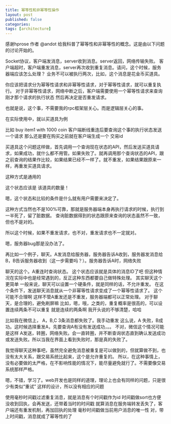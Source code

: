 ```yaml
---
title: 幂等性和非幂等性操作
layout: post
published: false
categories:
tags: [architecture]
---
```

感谢hprose 作者 @andot 给我科普了幂等性和非幂等性的概念。这是由以下问题的讨论开始的。

Socket协议，客户端发消息，server收到消息。server返回，网络传输失败。 客户端超时，客户端重发消息，server再次收到重复消息。请问，这个时候，服务器端应该怎么处理？
业务不可以被执行两次，比如，这个消息是花金币买道具。

你应该把请求分为幂等性请求和非幂等性请求，对于幂等性请求，就可以重复执行。 对于非幂等性请求，网络中断之后，客户端需要使用一个幂等性请求来查询刚才那个请求的执行状态
然后再决定是否重发请求。

也就是说，这个事，不需要我的rpc框架层关心。而是逻辑层关心的事。

在实际使用中，就以买道具为例

比如 buy item1 with 1000 coin
客户端断线重连后要查询这个事的执行状态发送一个请求
那么还是要在购买之前就在客户端生成一个  交易id

买道具这个问题这样做，首先调用一个查询现在状态的API，然后发送买道具请求，如果成功，就什么都不用管。如果失败了。就再调用那个查询状态的API，跟之前查询的结果作比较，如果结果已经不一样了。就不重发，如果结果跟原来一样，再重发买道具请求。

这种方式是通用的

这个状态应该是 该道具的数量！

嗯，这个状态和比较的条件是什么就有用户需要来决定了。

这种方式当然也不是100%可靠，那就是服务器端本身再执行请求的时候，执行到一半死了，留了脏数据。
查询脏数据得到的状态跟原来查询的状态虽然不一致，但也不是对的。

所以这个时候，如果不重发请求，也不对，重发请求也不一定就对。

嗯，服务器bug那是没办法了。

再比如一个例子，聊天。A发消息给服务器，服务器告诉A收到，服务器发消息给B，B告诉服务器收到（这一步需要吗？）。服务器告诉A时，网络失败

聊天的这个。A重连时查询状态。
这个状态应该就是具体的消息ID了吧
但这种情况在实际中也是经常遇到的，反正这种东西都要自己做特殊处理。
其实聊天这个更简单
一般来说，聊天可以设置一个硬条件，就是同样的话，不允许重发。
在这个条件下，发送聊天消息就从一个非幂等性请求变成了一个幂等性请求了。
这个可能不合理啊
这样不管A重发还是不重发，服务器端都可以正常处理。
对于聊天，是合理的，避免刷屏嘛
比如，嗯，哦，之类的，重复概率是很高的，可以设置连续两条不可以重复
就是连续的两条啊
我开头说的不够清楚，哈哈

比如我在微信上， A，B,C 3条消息都失败了。我手动重发
这么说，A 失败，B成功。这时候选择重发A，先要查询A有没有发送成功，。。
不对，微信这个情况可能是这样
A发送，转圈，网络失败。会一直转圈，并不断查询状态直到确认发送成功或发送失败。所以当我在界面上看到失败时，那是真的失败了。

我觉得聊天这种事吧，虽然完全避免消息被重复是可以做到的，但就算做不到，也没有太大关系，跟交易系统比起来，这个是允许重复的。
所以，在这种事情上，没有必要做的太严格，在不影响性能的情况下，能尽量避免就行了。不需要像交易系统那样严格。

嗯，不错，学习了。web开发也是同样的道理，理论上也会有同样的问题，只是很少有类似“重试” 这样的设计，所以没有相应的问题

使用毫秒时间戳过滤重复消息，就是消息有个时间戳作为id
时间戳做sort也方便
没收到回执，会再发送，还带着当时的时间戳
就算消息在服务端转发丢失了，客户端还有重发机制，再加回执的处理
毫秒时间戳做当前用户消息的唯一性
对，带上时间戳，消息就成了幂等性的了

